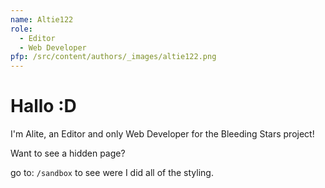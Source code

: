 ```yaml
---
name: Altie122
role:
  - Editor
  - Web Developer
pfp: /src/content/authors/_images/altie122.png
---
```

# Hallo :D

I'm Alite, an Editor and only Web Developer for the Bleeding Stars project!

Want to see a hidden page?


go to: `/sandbox` to see were I did all of the styling.
